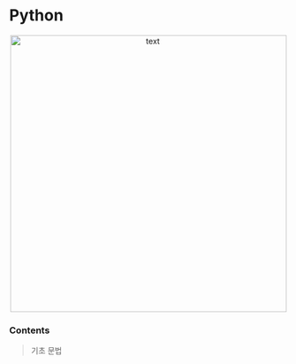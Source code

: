 # Python

<p align="center">
 <img src="https://user-images.githubusercontent.com/53357210/117002931-2b7aed80-ad1f-11eb-81c2-7ac564547023.png" alt="text" width="500"/>
</p>

### Contents 
> 기초 문법
